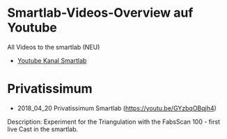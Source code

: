 Smartlab-Videos-Overview auf Youtube
=====================

All Videos to the smartlab (NEU)
* [Youtube Kanal Smartlab](https://www.youtube.com/channel/UC6--DeglywhdlkVCK2jSGQg)

Privatissimum
=====================
* 2018_04_20 Privatissimum Smartlab
(https://youtu.be/GYzbqOBqjh4)

Description: Experiment for the Triangulation with the FabsScan 100 - first live Cast in the smartlab.

